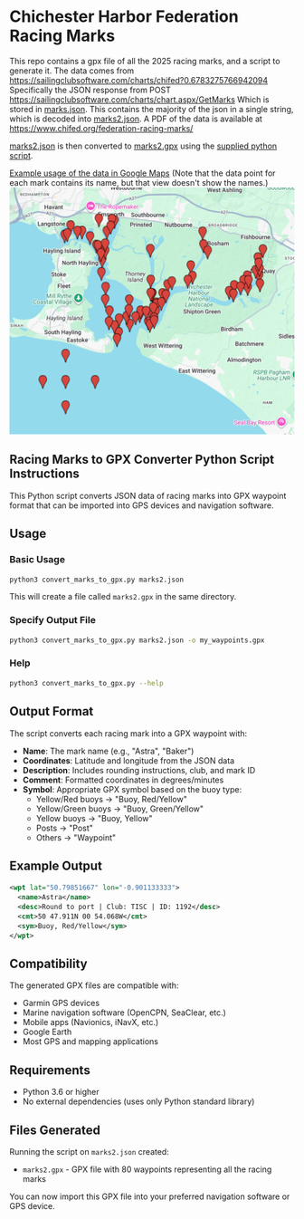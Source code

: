 # Chichester Harbor Federation Racing Marks
This repo contains a gpx file of all the 2025 racing marks, and a script to generate it.
The data comes from https://sailingclubsoftware.com/charts/chifed?0.6783275766942094
Specifically the JSON response from POST https://sailingclubsoftware.com/charts/chart.aspx/GetMarks
Which is stored in [marks.json](marks.json). This contains the majority of the json in a single string, which is decoded into [marks2.json](marks2.json).
A PDF of the data is available at https://www.chifed.org/federation-racing-marks/

[marks2.json](marks2.json) is then converted to [marks2.gpx](marks2.gpx) using the [supplied python script](convert_marks_to_gpx.py).

[Example usage of the data in Google Maps](https://www.google.com/maps/d/edit?mid=1Dq8hY-ryBwXa33YT3LSzOKXIc56Aaxw&usp=sharing) (Note that the data point for each mark contains its name, but that view doesn't show the names.)
![](google-maps-screenshot.png)



## Racing Marks to GPX Converter Python Script Instructions

This Python script converts JSON data of racing marks into GPX waypoint format that can be imported into GPS devices and navigation software.

## Usage

### Basic Usage
```bash
python3 convert_marks_to_gpx.py marks2.json
```
This will create a file called `marks2.gpx` in the same directory.

### Specify Output File
```bash
python3 convert_marks_to_gpx.py marks2.json -o my_waypoints.gpx
```

### Help
```bash
python3 convert_marks_to_gpx.py --help
```

## Output Format

The script converts each racing mark into a GPX waypoint with:

- **Name**: The mark name (e.g., "Astra", "Baker")
- **Coordinates**: Latitude and longitude from the JSON data
- **Description**: Includes rounding instructions, club, and mark ID
- **Comment**: Formatted coordinates in degrees/minutes
- **Symbol**: Appropriate GPX symbol based on the buoy type:
  - Yellow/Red buoys → "Buoy, Red/Yellow"
  - Yellow/Green buoys → "Buoy, Green/Yellow"
  - Yellow buoys → "Buoy, Yellow"
  - Posts → "Post"
  - Others → "Waypoint"

## Example Output

```xml
<wpt lat="50.79851667" lon="-0.901133333">
  <name>Astra</name>
  <desc>Round to port | Club: TISC | ID: 1192</desc>
  <cmt>50 47.911N 00 54.068W</cmt>
  <sym>Buoy, Red/Yellow</sym>
</wpt>
```

## Compatibility

The generated GPX files are compatible with:
- Garmin GPS devices
- Marine navigation software (OpenCPN, SeaClear, etc.)
- Mobile apps (Navionics, iNavX, etc.)
- Google Earth
- Most GPS and mapping applications

## Requirements

- Python 3.6 or higher
- No external dependencies (uses only Python standard library)

## Files Generated

Running the script on `marks2.json` created:
- `marks2.gpx` - GPX file with 80 waypoints representing all the racing marks

You can now import this GPX file into your preferred navigation software or GPS device.
